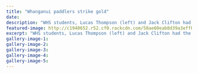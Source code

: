 ```yaml
---
title: "Whanganui paddlers strike gold"
date: 
description: "WHS students, Lucas Thompson (left) and Jack Clifton had the power on the water to bring home the bulk of Whanganui's medals and national titles..."
featured-image: http://c1940652.r52.cf0.rackcdn.com/58ae60eab8d39a3eff00326e/Lucas-Thompson--Jack-Clifton-paddlers-chron-23-Feb-17.jpg
excerpt: "WHS students, Lucas Thompson (left) and Jack Clifton had the power on the water to bring home the bulk of Whanganui's medals and national titles."
gallery-image-1: 
gallery-image-2: 
gallery-image-3: 
gallery-image-4: 
gallery-image-5: 
---
```

